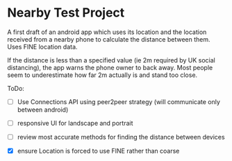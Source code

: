 
# Nearby Test Project

A first draft of an android app which uses its location and the location received from a nearby
 phone to calculate the distance between them. Uses FINE location data.
 
If the distance is less than a specified value (ie 2m required by UK social distancing), the app
 warns the phone owner to back away. Most people seem to underestimate how far 2m actually is and stand too close.



ToDo:

- [ ] Use Connections API using peer2peer strategy (will communicate only between android)
- [ ] responsive UI for landscape and portrait
- [ ] review most accurate methods for finding the distance between devices 
- [x] ensure Location is forced to use FINE rather than coarse



